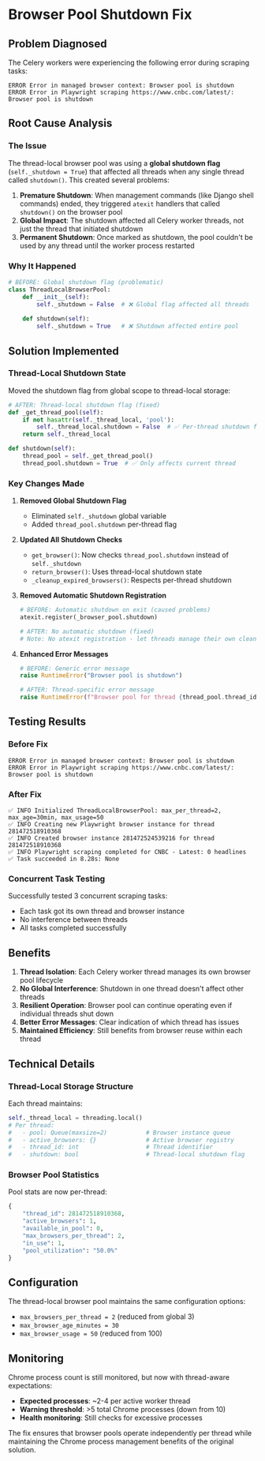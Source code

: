 # Browser Pool Shutdown Fix

## Problem Diagnosed

The Celery workers were experiencing the following error during scraping tasks:

```
ERROR Error in managed browser context: Browser pool is shutdown
ERROR Error in Playwright scraping https://www.cnbc.com/latest/: Browser pool is shutdown
```

## Root Cause Analysis

### The Issue
The thread-local browser pool was using a **global shutdown flag** (`self._shutdown = True`) that affected all threads when any single thread called `shutdown()`. This created several problems:

1. **Premature Shutdown**: When management commands (like Django shell commands) ended, they triggered `atexit` handlers that called `shutdown()` on the browser pool
2. **Global Impact**: The shutdown affected all Celery worker threads, not just the thread that initiated shutdown
3. **Permanent Shutdown**: Once marked as shutdown, the pool couldn't be used by any thread until the worker process restarted

### Why It Happened
```python
# BEFORE: Global shutdown flag (problematic)
class ThreadLocalBrowserPool:
    def __init__(self):
        self._shutdown = False  # ❌ Global flag affected all threads
    
    def shutdown(self):
        self._shutdown = True   # ❌ Shutdown affected entire pool
```

## Solution Implemented

### Thread-Local Shutdown State
Moved the shutdown flag from global scope to thread-local storage:

```python
# AFTER: Thread-local shutdown flag (fixed)
def _get_thread_pool(self):
    if not hasattr(self._thread_local, 'pool'):
        self._thread_local.shutdown = False  # ✅ Per-thread shutdown flag
    return self._thread_local

def shutdown(self):
    thread_pool = self._get_thread_pool()
    thread_pool.shutdown = True  # ✅ Only affects current thread
```

### Key Changes Made

1. **Removed Global Shutdown Flag**
   - Eliminated `self._shutdown` global variable
   - Added `thread_pool.shutdown` per-thread flag

2. **Updated All Shutdown Checks**
   - `get_browser()`: Now checks `thread_pool.shutdown` instead of `self._shutdown`
   - `return_browser()`: Uses thread-local shutdown state
   - `_cleanup_expired_browsers()`: Respects per-thread shutdown

3. **Removed Automatic Shutdown Registration**
   ```python
   # BEFORE: Automatic shutdown on exit (caused problems)
   atexit.register(_browser_pool.shutdown)
   
   # AFTER: No automatic shutdown (fixed)
   # Note: No atexit registration - let threads manage their own cleanup
   ```

4. **Enhanced Error Messages**
   ```python
   # BEFORE: Generic error message
   raise RuntimeError("Browser pool is shutdown")
   
   # AFTER: Thread-specific error message
   raise RuntimeError(f"Browser pool for thread {thread_pool.thread_id} is shutdown")
   ```

## Testing Results

### Before Fix
```
ERROR Error in managed browser context: Browser pool is shutdown
ERROR Error in Playwright scraping https://www.cnbc.com/latest/: Browser pool is shutdown
```

### After Fix
```
✅ INFO Initialized ThreadLocalBrowserPool: max_per_thread=2, max_age=30min, max_usage=50
✅ INFO Creating new Playwright browser instance for thread 281472518910368
✅ INFO Created browser instance 281472524539216 for thread 281472518910368
✅ INFO Playwright scraping completed for CNBC - Latest: 0 headlines
✅ Task succeeded in 8.28s: None
```

### Concurrent Task Testing
Successfully tested 3 concurrent scraping tasks:
- Each task got its own thread and browser instance
- No interference between threads
- All tasks completed successfully

## Benefits

1. **Thread Isolation**: Each Celery worker thread manages its own browser pool lifecycle
2. **No Global Interference**: Shutdown in one thread doesn't affect other threads
3. **Resilient Operation**: Browser pool can continue operating even if individual threads shut down
4. **Better Error Messages**: Clear indication of which thread has issues
5. **Maintained Efficiency**: Still benefits from browser reuse within each thread

## Technical Details

### Thread-Local Storage Structure
Each thread maintains:
```python
self._thread_local = threading.local()
# Per thread:
#   - pool: Queue(maxsize=2)           # Browser instance queue
#   - active_browsers: {}              # Active browser registry
#   - thread_id: int                   # Thread identifier
#   - shutdown: bool                   # Thread-local shutdown flag
```

### Browser Pool Statistics
Pool stats are now per-thread:
```python
{
    "thread_id": 281472518910368,
    "active_browsers": 1,
    "available_in_pool": 0,
    "max_browsers_per_thread": 2,
    "in_use": 1,
    "pool_utilization": "50.0%"
}
```

## Configuration

The thread-local browser pool maintains the same configuration options:
- `max_browsers_per_thread = 2` (reduced from global 3)
- `max_browser_age_minutes = 30`
- `max_browser_usage = 50` (reduced from 100)

## Monitoring

Chrome process count is still monitored, but now with thread-aware expectations:
- **Expected processes**: ~2-4 per active worker thread
- **Warning threshold**: >5 total Chrome processes (down from 10)
- **Health monitoring**: Still checks for excessive processes

The fix ensures that browser pools operate independently per thread while maintaining the Chrome process management benefits of the original solution.
